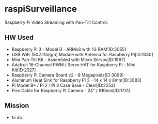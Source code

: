 # raspiSurveillance
Raspberry Pi Video Streaming with Pan-Tilt Control.

## HW Used
- Raspberry Pi 3 - Model B - ARMv8 with 1G RAM[ID:3055]
- USB WiFi (802.11b/g/n) Module with Antenna for Raspberry Pi[ID:1030] 
- Mini Pan-Tilt Kit - Assembled with Micro Servos[ID:1967]
- Adafruit 16-Channel PWM / Servo HAT for Raspberry Pi - Mini Kit[ID:2327]
- Raspberry Pi Camera Board v2 - 8 Megapixels[ID:3099]
- Aluminum Heat Sink for Raspberry Pi 3 - 14 x 14 x 8mm[ID:3083]
- Pi Model B+ / Pi 2 / Pi 3 Case Base - Clear[ID:2253]
- Flex Cable for Raspberry Pi Camera - 24" / 610mm[ID:1731]

## Mission
- to do